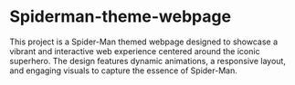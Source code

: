 # Spiderman-theme-webpage
This project is a Spider-Man themed webpage designed to showcase a vibrant and interactive web experience centered around the iconic superhero. The design features dynamic animations, a responsive layout, and engaging visuals to capture the essence of Spider-Man.
